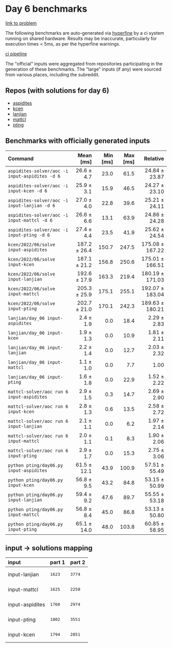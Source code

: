 # Day 6 benchmarks

[link to problem](http://adventofcode.com/2022/day/6)

The following benchmarks are auto-generated via [hyperfine](https://github.com/sharkdp/hyperfine) by a ci system running on shared hardware. Results may be inaccurate, particularly for execution times < 5ms, as per the hyperfine warnings.

[ci pipeline](http://ci.papercode.net:8080/teams/aoc2022/pipelines/aoc-compare-2022)

The "official" inputs were aggregated from repositories participating in the generation of these benchmarks. The "large" inputs (if any) were sourced from various places, including the subreddit.

## Repos (with solutions for day 6)


- [aspidites](https://github.com/aspidites/aoc2022)
- [kcen](https://github.com/kcen/AdventOfCode)
- [lanjian](https://github.com/LanJian/aoc-2022)
- [mattcl](https://github.com/mattcl/aoc2022)
- [pting](https://github.com/pting/aoc2022)

## Benchmarks with officially generated inputs
| Command | Mean [ms] | Min [ms] | Max [ms] | Relative |
|:---|---:|---:|---:|---:|
| `aspidites-solver/aoc -i input-aspidites -d 6` | 26.6 ± 4.7 | 23.0 | 61.5 | 24.84 ± 23.87 |
| `aspidites-solver/aoc -i input-kcen -d 6` | 25.9 ± 3.1 | 15.9 | 46.5 | 24.27 ± 23.10 |
| `aspidites-solver/aoc -i input-lanjian -d 6` | 27.0 ± 4.0 | 22.8 | 39.6 | 25.21 ± 24.11 |
| `aspidites-solver/aoc -i input-mattcl -d 6` | 26.6 ± 6.6 | 13.1 | 63.9 | 24.86 ± 24.28 |
| `aspidites-solver/aoc -i input-pting -d 6` | 27.4 ± 4.4 | 23.5 | 41.9 | 25.62 ± 24.54 |
| `kcen/2022/06/solve input-aspidites` | 187.2 ± 26.4 | 150.7 | 247.5 | 175.08 ± 167.22 |
| `kcen/2022/06/solve input-kcen` | 187.1 ± 21.2 | 156.8 | 250.6 | 175.01 ± 166.51 |
| `kcen/2022/06/solve input-lanjian` | 192.6 ± 17.9 | 163.3 | 219.4 | 180.19 ± 171.03 |
| `kcen/2022/06/solve input-mattcl` | 205.3 ± 25.9 | 175.1 | 255.1 | 192.07 ± 183.04 |
| `kcen/2022/06/solve input-pting` | 202.7 ± 21.0 | 170.1 | 242.3 | 189.63 ± 180.21 |
| `lanjian/day_06 input-aspidites` | 2.4 ± 1.9 | 0.0 | 18.4 | 2.29 ± 2.83 |
| `lanjian/day_06 input-kcen` | 1.9 ± 1.3 | 0.0 | 10.9 | 1.81 ± 2.11 |
| `lanjian/day_06 input-lanjian` | 2.2 ± 1.4 | 0.0 | 12.7 | 2.03 ± 2.32 |
| `lanjian/day_06 input-mattcl` | 1.1 ± 1.0 | 0.0 | 7.7 | 1.00 |
| `lanjian/day_06 input-pting` | 1.6 ± 1.8 | 0.0 | 22.9 | 1.52 ± 2.22 |
| `mattcl-solver/aoc run 6 input-aspidites` | 2.9 ± 1.5 | 0.3 | 14.7 | 2.69 ± 2.90 |
| `mattcl-solver/aoc run 6 input-kcen` | 2.8 ± 1.3 | 0.6 | 13.5 | 2.58 ± 2.72 |
| `mattcl-solver/aoc run 6 input-lanjian` | 2.1 ± 1.1 | 0.0 | 6.2 | 1.97 ± 2.14 |
| `mattcl-solver/aoc run 6 input-mattcl` | 2.0 ± 1.1 | 0.1 | 8.3 | 1.90 ± 2.06 |
| `mattcl-solver/aoc run 6 input-pting` | 2.9 ± 1.7 | 0.0 | 15.3 | 2.75 ± 3.06 |
| `python pting/day06.py input-aspidites` | 61.5 ± 12.1 | 43.9 | 100.9 | 57.51 ± 55.49 |
| `python pting/day06.py input-kcen` | 56.8 ± 9.5 | 43.2 | 84.8 | 53.15 ± 50.99 |
| `python pting/day06.py input-lanjian` | 59.4 ± 9.2 | 47.6 | 89.7 | 55.55 ± 53.18 |
| `python pting/day06.py input-mattcl` | 56.8 ± 8.4 | 45.0 | 86.8 | 53.13 ± 50.80 |
| `python pting/day06.py input-pting` | 65.1 ± 14.0 | 48.0 | 103.8 | 60.85 ± 58.95 |

## input -> solutions mapping
|input|part 1|part 2|
|:---|:---|:---|
|input-lanjian|<pre>1623</pre>|<pre>3774</pre>|
|input-mattcl|<pre>1625</pre>|<pre>2250</pre>|
|input-aspidites|<pre>1760</pre>|<pre>2974</pre>|
|input-pting|<pre>1802</pre>|<pre>3551</pre>|
|input-kcen|<pre>1794</pre>|<pre>2851</pre>|
